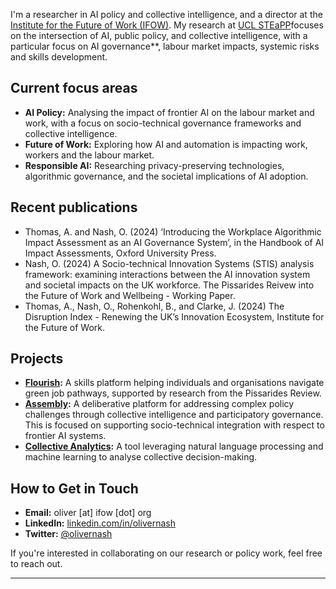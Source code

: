 
I'm a researcher in AI policy and collective intelligence, and a director at the [Institute for the Future of Work (IFOW)](https://www.ifow.org). My research at [UCL STEaPP](https://www.ifow.org)focuses on the intersection of AI, public policy, and collective intelligence, with a particular focus on AI governance**, labour market impacts, systemic risks and skills development.

## Current focus areas
- **AI Policy:** Analysing the impact of frontier AI on the labour market and work, with a focus on socio-technical governance frameworks and collective intelligence.
- **Future of Work:** Exploring how AI and automation is impacting work, workers and the labour market.
- **Responsible AI:** Researching privacy-preserving technologies, algorithmic governance, and the societal implications of AI adoption.

## Recent publications
- Thomas, A. and Nash, O. (2024) ‘Introducing the Workplace Algorithmic Impact Assessment as an AI Governance System’, in the Handbook of AI Impact Assessments, Oxford University Press.
- Nash, O. (2024) A Socio-technical Innovation Systems (STIS) analysis framework: examining interactions between the AI innovation system and societal impacts on the UK workforce. The Pissarides Reivew into the Future of Work and Wellbeing - Working Paper. 
- Thomas, A., Nash, O., Rohenkohl, B., and Clarke, J. (2024) The Disruption Index - Renewing the UK’s Innovation Ecosystem, Institute for the Future of Work.

## Projects
- **[Flourish](https://ufi.co.uk/voctech-directory/flourish-improving-pathways-into-green-jobs-in-cornwall-and-grimsby/):** A skills platform helping individuals and organisations navigate green job pathways, supported by research from the Pissarides Review.
- **[Assembly](https://ifow.org):** A deliberative platform for addressing complex policy challenges through collective intelligence and participatory governance. This is focused on supporting socio-technical integration with respect to frontier AI systems.
- **[Collective Analytics](https://github.com/olivernash/collective-analytics):** A tool leveraging natural language processing and machine learning to analyse collective decision-making.

## How to Get in Touch
- **Email:** oliver [at] ifow [dot] org
- **LinkedIn:** [linkedin.com/in/olivernash](https://linkedin.com/in/olivernash)
- **Twitter:** [@olivernash](https://twitter.com/olivernash)

If you're interested in collaborating on our research or policy work, feel free to reach out.

---

